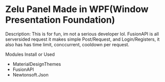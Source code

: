 # Zelu Panel Made in WPF(Window Presentation Foundation)

Description:
This is for fun, im not a serious developer lol. FusionAPI is all serversided request it makes simple Post/Request, and
Login/Registers, it also has has time limit, conccurrent, cooldown per request.


Modules Install or Used
- MaterialDesignThemes
- FusionAPI
- Newtonsoft.Json


